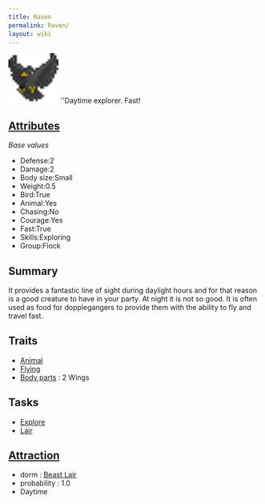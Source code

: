 ```yaml
---
title: Raven
permalink: Raven/
layout: wiki
---
```


<img src="raven.png" title="fig:raven.png" alt="raven.png" width="100" />
''Daytime explorer. Fast!

[Attributes](Attributes "wikilink")
-------------------------------------

*Base values*

-   Defense:2
-   Damage:2
-   Body size:Small
-   Weight:0.5
-   Bird:True
-   Animal:Yes
-   Chasing:No
-   Courage:Yes
-   Fast:True
-   Skills:Exploring
-   Group:Flock

Summary
-------

It provides a fantastic line of sight during daylight hours and for that
reason is a good creature to have in your party. At night it is not so
good. It is often used as food for dopplegangers to provide them with
the ability to fly and travel fast.

Traits
------

-   [Animal](Animal "wikilink")
-   [Flying](Flying "wikilink")
-   [Body parts](Body_Parts "wikilink") : 2 Wings

Tasks
-----

-   [Explore](Explore "wikilink")
-   [Lair](Beast_Lair "wikilink")

[Attraction](Immigration "wikilink")
-------------------------------------

-   dorm : [Beast Lair](Beast_Lair "wikilink")
-   probability : 1.0
-   Daytime

